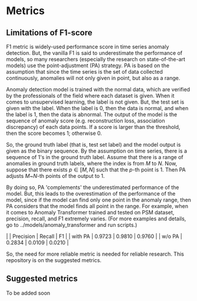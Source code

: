 # Metrics

## Limitations of F1-score
F1 metric is widely-used performance score in time series anomaly detection. But, the vanilla F1 is said to underestimate the performance of models, so many researchers (especially the research on state-of-the-art models) use the point-adjustment (PA) strategy. PA is based on the assumption that since the time series is the set of data collected continuously, anomalies will not only given in point, but also as a range.

Anomaly detection model is trained with the normal data, which are verified by the professionals of the field where each dataset is given. When it comes to unsupervised learning, the label is not given. But, the test set is given with the label. When the label is 0, then the data is normal, and when the label is 1, then the data is abnormal. The output of the model is the sequence of anomaly score (e.g. reconstruction loss, association discrepancy) of each data points. If a score is larger than the threshold, then the score becomes 1; otherwise 0.

So, the ground truth label (that is, test set label) and the model output is given as the binary sequence. By the assumption on time series, there is a sequence of 1's in the ground truth label. Assume that there is a range of anomalies in ground truth labels, where the index is from $M$ to $N$. Now, suppose that there exists $p \in [M, N]$ such that the $p$-th point is 1. Then PA adjusts $M$~$N$-th points of the output to 1.

By doing so, PA 'complements' the underestimated performance of the model. But, this leads to the overestimation of the performance of the model, since if the model can find only one point in the anomaly range, then PA considers that the model finds all point in the range. For example, when it comes to Anomaly Transformer trained and tested on PSM dataset, precision, recall, and F1 extremely varies. (For more examples and details, go to ../models/anomaly_transformer and run scripts.)

| | Precision | Recall | F1 |
| with PA | 0.9723 | 0.9810 | 0.9760 |
| w/o PA | 0.2834 | 0.0109 | 0.0210 |

So, the need for more reliable metric is needed for reliable research. This repository is on the suggested metrics.

## Suggested metrics
To be added soon